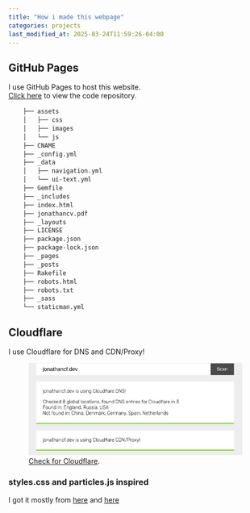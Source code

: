 ```yaml
---
title: "How i made this webpage"
categories: projects
last_modified_at: 2025-03-24T11:59:26-04:00
---
```

## GitHub Pages

I use GitHub Pages to host this website.  
[Click here](https://github.com/jonathand-cf/jonathand-cf.github.io) to view the code repository.

```bash
    ├── assets
    │   ├── css
    │   ├── images
    │   └── js
    ├── CNAME
    ├── _config.yml
    ├── _data
    │   ├── navigation.yml
    │   └── ui-text.yml
    ├── Gemfile
    ├── _includes
    ├── index.html
    ├── jonathancv.pdf
    ├── _layouts
    ├── LICENSE
    ├── package.json
    ├── package-lock.json
    ├── _pages
    ├── _posts
    ├── Rakefile
    ├── robots.html
    ├── robots.txt
    ├── _sass
    └── staticman.yml

```
## Cloudflare
I use Cloudflare for DNS and CDN/Proxy!

<figure> <a href="/assets/images/cloudflare.png"><img src="/assets/images/cloudflare.png" alt="Cloudflare setup screenshot"></a> <figcaption><a href="https://checkforcloudflare.selesti.com/" title="Check for Cloudflare">Check for Cloudflare</a>.</figcaption> </figure>

### styles.css and particles.js inspired
I got it mostly from [here](https://stackoverflow.com/questions/39928288/working-particles-js-animate-backgroung-dont-display-on-github-hosting) and [here](https://github.com/VincentGarreau/particles.js)